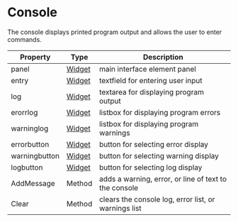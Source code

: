 # Console

The console displays printed program output and allows the user to enter commands.

| Property | Type | Description |
|---|---|---|
| panel | [Widget](Widget.md) | main interface element panel |
| entry | [Widget](Widget.md) | textfield for entering  user input |
| log | [Widget](Widget.md) | textarea for displaying program output |
| erorrlog | [Widget](Widget.md) | listbox for displaying program errors |
| warninglog | [Widget](Widget.md) | listbox for displaying program warnings |
| errorbutton | [Widget](Widget.md) | button for selecting error display |
| warningbutton | [Widget](Widget.md) | button for selecting warning display |
| logbutton | [Widget](Widget.md) | button for selecting log display |
| AddMessage | Method | adds a warning, error, or line of text to the console |
| Clear | Method | clears the console log, error list, or warnings list |
